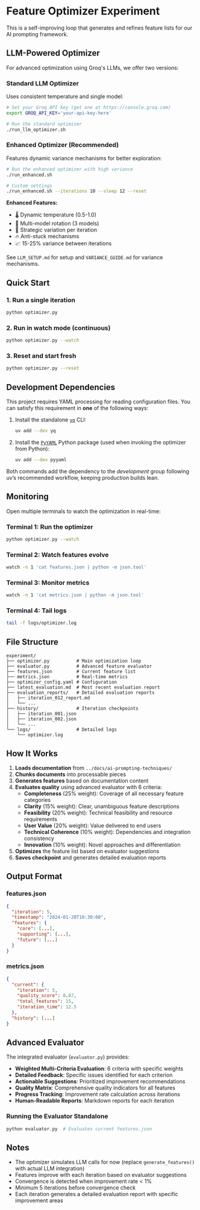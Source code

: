 # Feature Optimizer Experiment

This is a self-improving loop that generates and refines feature lists for our AI prompting framework.

## LLM-Powered Optimizer

For advanced optimization using Groq's LLMs, we offer two versions:

### Standard LLM Optimizer
Uses consistent temperature and single model:
```bash
# Set your Groq API key (get one at https://console.groq.com)
export GROQ_API_KEY='your-api-key-here'

# Run the standard optimizer
./run_llm_optimizer.sh
```

### Enhanced Optimizer (Recommended)
Features dynamic variance mechanisms for better exploration:
```bash
# Run the enhanced optimizer with high variance
./run_enhanced.sh

# Custom settings
./run_enhanced.sh --iterations 10 --sleep 12 --reset
```

**Enhanced Features:**
- 🌡️ Dynamic temperature (0.5-1.0)
- 🎲 Multi-model rotation (3 models)
- 🎯 Strategic variation per iteration
- 🔥 Anti-stuck mechanisms
- 📈 15-25% variance between iterations

See `LLM_SETUP.md` for setup and `VARIANCE_GUIDE.md` for variance mechanisms.

## Quick Start

### 1. Run a single iteration
```bash
python optimizer.py
```

### 2. Run in watch mode (continuous)
```bash
python optimizer.py --watch
```

### 3. Reset and start fresh
```bash
python optimizer.py --reset
```

## Development Dependencies

This project requires YAML processing for reading configuration files. You can satisfy this requirement in **one** of the following ways:

1. Install the standalone [`yq`](https://github.com/mikefarah/yq) CLI:
   ```bash
   uv add --dev yq
   ```
2. Install the [`PyYAML`](https://pyyaml.org/) Python package (used when invoking the optimizer from Python):
   ```bash
   uv add --dev pyyaml
   ```

Both commands add the dependency to the *development* group following uv’s recommended workflow, keeping production builds lean.

## Monitoring

Open multiple terminals to watch the optimization in real-time:

### Terminal 1: Run the optimizer
```bash
python optimizer.py --watch
```

### Terminal 2: Watch features evolve
```bash
watch -n 1 'cat features.json | python -m json.tool'
```

### Terminal 3: Monitor metrics
```bash
watch -n 1 'cat metrics.json | python -m json.tool'
```

### Terminal 4: Tail logs
```bash
tail -f logs/optimizer.log
```

## File Structure

```
experiment/
├── optimizer.py          # Main optimization loop
├── evaluator.py          # Advanced feature evaluator
├── features.json         # Current feature list
├── metrics.json          # Real-time metrics
├── optimizer_config.yaml # Configuration
├── latest_evaluation.md  # Most recent evaluation report
├── evaluation_reports/   # Detailed evaluation reports
│   ├── iteration_012_report.md
│   └── ...
├── history/              # Iteration checkpoints
│   ├── iteration_001.json
│   ├── iteration_002.json
│   └── ...
└── logs/                 # Detailed logs
    └── optimizer.log
```

## How It Works

1. **Loads documentation** from `../docs/ai-prompting-techniques/`
2. **Chunks documents** into processable pieces
3. **Generates features** based on documentation content
4. **Evaluates quality** using advanced evaluator with 6 criteria:
   - **Completeness** (25% weight): Coverage of all necessary feature categories
   - **Clarity** (15% weight): Clear, unambiguous feature descriptions
   - **Feasibility** (20% weight): Technical feasibility and resource requirements
   - **User Value** (20% weight): Value delivered to end users
   - **Technical Coherence** (10% weight): Dependencies and integration consistency
   - **Innovation** (10% weight): Novel approaches and differentiation
5. **Optimizes** the feature list based on evaluator suggestions
6. **Saves checkpoint** and generates detailed evaluation reports

## Output Format

### features.json
```json
{
  "iteration": 5,
  "timestamp": "2024-01-20T10:30:00",
  "features": {
    "core": [...],
    "supporting": [...],
    "future": [...]
  }
}
```

### metrics.json
```json
{
  "current": {
    "iteration": 5,
    "quality_score": 0.87,
    "total_features": 15,
    "iteration_time": 12.5
  },
  "history": [...]
}
```

## Advanced Evaluator

The integrated evaluator (`evaluator.py`) provides:

- **Weighted Multi-Criteria Evaluation**: 6 criteria with specific weights
- **Detailed Feedback**: Specific issues identified for each criterion
- **Actionable Suggestions**: Prioritized improvement recommendations
- **Quality Matrix**: Comprehensive quality indicators for all features
- **Progress Tracking**: Improvement rate calculation across iterations
- **Human-Readable Reports**: Markdown reports for each iteration

### Running the Evaluator Standalone

```bash
python evaluator.py  # Evaluates current features.json
```

## Notes

- The optimizer simulates LLM calls for now (replace `generate_features()` with actual LLM integration)
- Features improve with each iteration based on evaluator suggestions
- Convergence is detected when improvement rate < 1%
- Minimum 5 iterations before convergence check
- Each iteration generates a detailed evaluation report with specific improvement areas